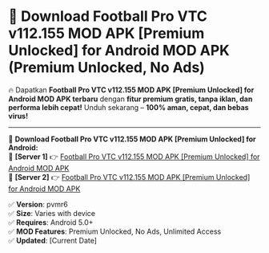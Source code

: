 # 🚀 Download Football Pro VTC v112.155 MOD APK [Premium Unlocked] for Android MOD APK (Premium Unlocked, No Ads)  

🔥 Dapatkan **Football Pro VTC v112.155 MOD APK [Premium Unlocked] for Android MOD APK terbaru** dengan **fitur premium gratis, tanpa iklan, dan performa lebih cepat!** Unduh sekarang – **100% aman, cepat, dan bebas virus!**  

---


🔽 **Download Football Pro VTC v112.155 MOD APK [Premium Unlocked] for Android:**  
🔹 **[Server 1]** 👉 [Football Pro VTC v112.155 MOD APK [Premium Unlocked] for Android MOD APK](https://apkcomod.com?title=Football_Pro_VTC_v112.155_MOD_APK_[Premium_Unlocked]_for_Android)  
🔹 **[Server 2]** 👉 [Football Pro VTC v112.155 MOD APK [Premium Unlocked] for Android MOD APK](https://apkcomod.com?title=Football_Pro_VTC_v112.155_MOD_APK_[Premium_Unlocked]_for_Android)  


✅ **Version**: pvmr6  
✅ **Size**: Varies with device  
✅ **Requires**: Android 5.0+  
✅ **MOD Features**: Premium Unlocked, No Ads, Unlimited Access  
✅ **Updated**: [Current Date]  